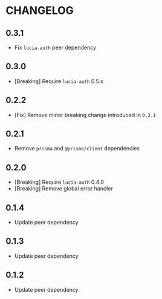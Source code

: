 # CHANGELOG

## 0.3.1

- Fix `lucia-auth` peer dependency

## 0.3.0

- [Breaking] Require `lucia-auth` 0.5.x

## 0.2.2

- [Fix] Remove minor breaking change introduced in `0.2.1`

## 0.2.1

- Remove `prisma` and `@prisma/client` dependencies

## 0.2.0

- [Breaking] Require `lucia-auth` 0.4.0
- [Breaking] Remove global error handler

## 0.1.4

- Update peer dependency

## 0.1.3

- Update peer dependency

## 0.1.2

- Update peer dependency
